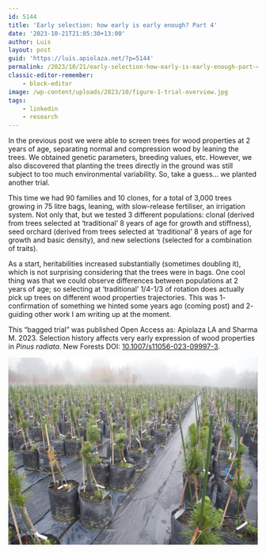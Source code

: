 ```yaml
---
id: 5144
title: 'Early selection: how early is early enough? Part 4'
date: '2023-10-21T21:05:30+13:00'
author: Luis
layout: post
guid: 'https://luis.apiolaza.net/?p=5144'
permalink: /2023/10/21/early-selection-how-early-is-early-enough-part-4/
classic-editor-remember:
    - block-editor
image: /wp-content/uploads/2023/10/figure-1-trial-overview.jpg
tags:
    - linkedin
    - research
---
```


In the previous post we were able to screen trees for wood properties at 2 years of age, separating normal and compression wood by leaning the trees. We obtained genetic parameters, breeding values, etc. However, we also discovered that planting the trees directly in the ground was still subject to too much environmental variability. So, take a guess… we planted another trial.

This time we had 90 families and 10 clones, for a total of 3,000 trees growing in 75 litre bags, leaning, with slow-release fertiliser, an irrigation system. Not only that, but we tested 3 different populations: clonal (derived from trees selected at ‘traditional’ 8 years of age for growth and stiffness), seed orchard (derived from trees selected at ‘traditional’ 8 years of age for growth and basic density), and new selections (selected for a combination of traits).

As a start, heritabilities increased substantially (sometimes doubling it), which is not surprising considering that the trees were in bags. One cool thing was that we could observe differences between populations at 2 years of age; so selecting at ‘traditional’ 1/4-1/3 of rotation does actually pick up trees on different wood properties trajectories. This was 1- confirmation of something we hinted some years ago (coming post) and 2- guiding other work I am writing up at the moment.

This “bagged trial” was published Open Access as: Apiolaza LA and Sharma M. 2023. Selection history affects very early expression of wood properties in *Pinus radiata*. New Forests DOI: [10.1007/s11056-023-09997-3](https://link.springer.com/article/10.1007/s11056-023-09997-3).

![Overall view of the trial](/assets/images/figure_1_trial_overview.jpg)
